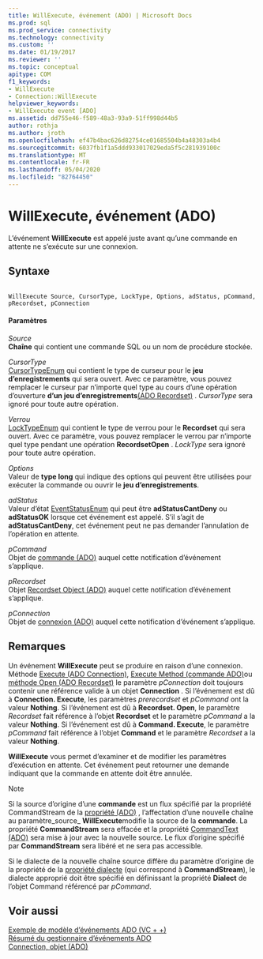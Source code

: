 ```yaml
---
title: WillExecute, événement (ADO) | Microsoft Docs
ms.prod: sql
ms.prod_service: connectivity
ms.technology: connectivity
ms.custom: ''
ms.date: 01/19/2017
ms.reviewer: ''
ms.topic: conceptual
apitype: COM
f1_keywords:
- WillExecute
- Connection::WillExecute
helpviewer_keywords:
- WillExecute event [ADO]
ms.assetid: dd755e46-f589-48a3-93a9-51ff998d44b5
author: rothja
ms.author: jroth
ms.openlocfilehash: ef47b4bac626d82754ce01685504b4a48303a4b4
ms.sourcegitcommit: 6037fb1f1a5ddd933017029eda5f5c281939100c
ms.translationtype: MT
ms.contentlocale: fr-FR
ms.lasthandoff: 05/04/2020
ms.locfileid: "82764450"
---
```

# <a name="willexecute-event-ado"></a>WillExecute, événement (ADO)
L’événement **WillExecute** est appelé juste avant qu’une commande en attente ne s’exécute sur une connexion.  
  
## <a name="syntax"></a>Syntaxe  
  
```  
  
WillExecute Source, CursorType, LockType, Options, adStatus, pCommand, pRecordset, pConnection  
```  
  
#### <a name="parameters"></a>Paramètres  
 *Source*  
 **Chaîne** qui contient une commande SQL ou un nom de procédure stockée.  
  
 *CursorType*  
 [CursorTypeEnum](../../../ado/reference/ado-api/cursortypeenum.md) qui contient le type de curseur pour le **jeu d’enregistrements** qui sera ouvert. Avec ce paramètre, vous pouvez remplacer le curseur par n’importe quel type au cours d’une opération d’ouverture **d’un jeu d’enregistrements**[(ADO Recordset)](../../../ado/reference/ado-api/open-method-ado-recordset.md) . *CursorType* sera ignoré pour toute autre opération.  
  
 *Verrou*  
 [LockTypeEnum](../../../ado/reference/ado-api/locktypeenum.md) qui contient le type de verrou pour le **Recordset** qui sera ouvert. Avec ce paramètre, vous pouvez remplacer le verrou par n’importe quel type pendant une opération **RecordsetOpen** . *LockType* sera ignoré pour toute autre opération.  
  
 *Options*  
 Valeur de **type long** qui indique des options qui peuvent être utilisées pour exécuter la commande ou ouvrir le **jeu d’enregistrements**.  
  
 *adStatus*  
 Valeur d’état [EventStatusEnum](../../../ado/reference/ado-api/eventstatusenum.md) qui peut être **adStatusCantDeny** ou **adStatusOK** lorsque cet événement est appelé. S’il s’agit de **adStatusCantDeny**, cet événement peut ne pas demander l’annulation de l’opération en attente.  
  
 *pCommand*  
 Objet de [commande (ADO)](../../../ado/reference/ado-api/command-object-ado.md) auquel cette notification d’événement s’applique.  
  
 *pRecordset*  
 Objet [Recordset Object (ADO)](../../../ado/reference/ado-api/recordset-object-ado.md) auquel cette notification d’événement s’applique.  
  
 *pConnection*  
 Objet de [connexion (ADO)](../../../ado/reference/ado-api/connection-object-ado.md) auquel cette notification d’événement s’applique.  
  
## <a name="remarks"></a>Remarques  
 Un événement **WillExecute** peut se produire en raison d’une connexion.  Méthode [Execute (ADO Connection)](../../../ado/reference/ado-api/execute-method-ado-connection.md), [Execute Method (commande ADO)](../../../ado/reference/ado-api/execute-method-ado-command.md)ou [méthode Open (ADO Recordset)](../../../ado/reference/ado-api/open-method-ado-recordset.md) le paramètre *pConnection* doit toujours contenir une référence valide à un objet **Connection** . Si l’événement est dû à **Connection. Execute**, les paramètres *prerecordset* et *pCommand* ont la valeur **Nothing**. Si l’événement est dû à **Recordset. Open**, le paramètre *Recordset* fait référence à l’objet **Recordset** et le paramètre *pCommand* a la valeur **Nothing**. Si l’événement est dû à **Command. Execute**, le paramètre *pCommand* fait référence à l’objet **Command** et le paramètre *Recordset* a la valeur **Nothing**.  
  
 **WillExecute** vous permet d’examiner et de modifier les paramètres d’exécution en attente. Cet événement peut retourner une demande indiquant que la commande en attente doit être annulée.  
  
> [!NOTE]
>  Si la source d’origine d’une **commande** est un flux spécifié par la propriété CommandStream de la [propriété (ADO)](../../../ado/reference/ado-api/commandstream-property-ado.md) , l’affectation d’une nouvelle chaîne au paramètre_source_ **WillExecute**modifie la source de la **commande**. La propriété **CommandStream** sera effacée et la propriété [CommandText (ADO)](../../../ado/reference/ado-api/commandtext-property-ado.md) sera mise à jour avec la nouvelle source. Le flux d’origine spécifié par **CommandStream** sera libéré et ne sera pas accessible.  
  
 Si le dialecte de la nouvelle chaîne source diffère du paramètre d’origine de la propriété de la [propriété dialecte](../../../ado/reference/ado-api/dialect-property.md) (qui correspond à **CommandStream**), le dialecte approprié doit être spécifié en définissant la propriété **Dialect** de l’objet Command référencé par *pCommand*.  
  
## <a name="see-also"></a>Voir aussi  
 [Exemple de modèle d’événements ADO (VC + +)](../../../ado/reference/ado-api/ado-events-model-example-vc.md)   
 [Résumé du gestionnaire d’événements ADO](../../../ado/guide/data/ado-event-handler-summary.md)   
 [Connection, objet (ADO)](../../../ado/reference/ado-api/connection-object-ado.md)
